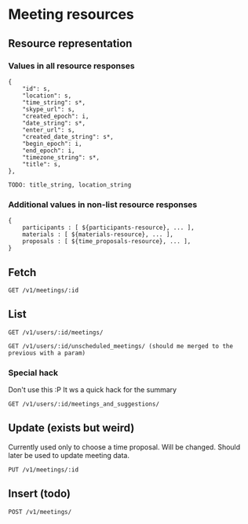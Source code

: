 # Meeting resources 

## Resource representation

### Values in all resource responses

    {
        "id": s,
        "location": s,
        "time_string": s*,
        "skype_url": s,
        "created_epoch": i,
        "date_string": s*,
        "enter_url": s,
        "created_date_string": s*,
        "begin_epoch": i,
        "end_epoch": i,
        "timezone_string": s*,
        "title": s,
    },

    TODO: title_string, location_string

### Additional values in non-list resource responses

    {
        participants : [ ${participants-resource}, ... ],
        materials : [ ${materials-resource}, ... ],
        proposals : [ ${time_proposals-resource}, ... ], 
    }

## Fetch

    GET /v1/meetings/:id

## List

    GET /v1/users/:id/meetings/

    GET /v1/users/:id/unscheduled_meetings/ (should me merged to the previous with a param)

### Special hack

Don't use this :P It ws a quick hack for the summary

    GET /v1/users/:id/meetings_and_suggestions/

## Update (exists but weird)

Currently used only to choose a time proposal. Will be changed. Should later be used to update meeting data.

    PUT /v1/meetings/:id

## Insert (todo)

    POST /v1/meetings/
  
